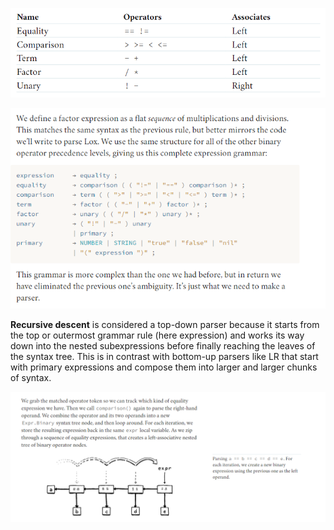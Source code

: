 ![alt text](image-2.png)

![alt text](image-3.png)

**Recursive descent** is considered a top-down parser because it starts from the top or outermost grammar rule (here expression) and works its way down into the nested subexpressions before finally reaching the leaves of the syntax tree. This is in contrast with bottom-up parsers like LR that start with primary expressions and compose them into larger and larger chunks of syntax.

![alt text](image-4.png)
